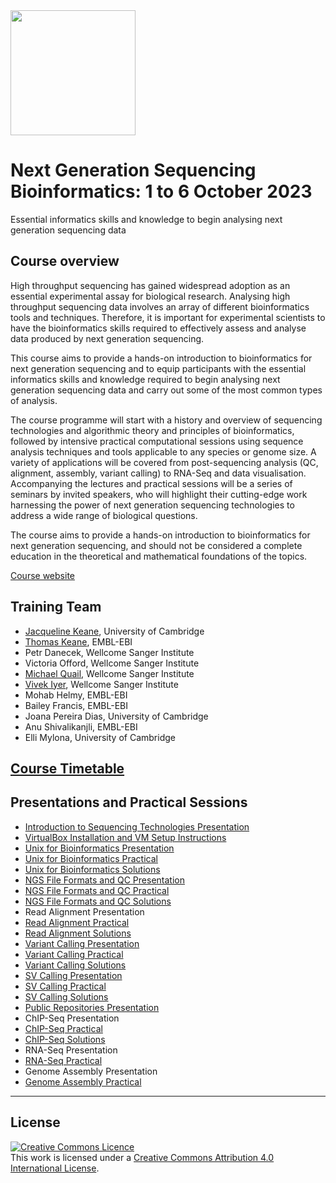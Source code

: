 <img src="https://coursesandconferences.wellcomeconnectingscience.org/wp-content/themes/wcc_courses_and_conferences/dist/assets/svg/logo.svg" width="200" height="200">

# Next Generation Sequencing Bioinformatics: 1 to 6 October 2023

Essential informatics skills and knowledge to begin analysing next generation sequencing data

## Course overview



High throughput sequencing has gained widespread adoption as an essential experimental assay for biological research. Analysing high throughput sequencing data involves an array of different bioinformatics tools and techniques. Therefore, it is important for experimental scientists to have the bioinformatics skills required to effectively assess and analyse data produced by next generation sequencing.

This course aims to provide a hands-on introduction to bioinformatics for next generation sequencing and to equip participants with the essential informatics skills and knowledge required to begin analysing next generation sequencing data and carry out some of the most common types of analysis.

The course programme will start with a history and overview of sequencing technologies and algorithmic theory and principles of bioinformatics, followed by intensive practical computational sessions using sequence analysis techniques and tools applicable to any species or genome size. A variety of applications will be covered from post-sequencing analysis (QC, alignment, assembly, variant calling) to RNA-Seq and data visualisation. Accompanying the lectures and practical sessions will be a series of seminars by invited speakers, who will highlight their cutting-edge work harnessing the power of next generation sequencing technologies to address a wide range of biological questions.

The course aims to provide a hands-on introduction to bioinformatics for next generation sequencing, and should not be considered a complete education in the theoretical and mathematical foundations of the topics.

[Course website](https://coursesandconferences.wellcomeconnectingscience.org/event/next-generation-sequencing-bioinformatics-20231001/)

## Training Team

- [Jacqueline Keane](https://www.sanger.ac.uk/person/keane-jacqueline/), University of Cambridge
- [Thomas Keane](https://www.ebi.ac.uk/people/person/thomas-keane/), EMBL-EBI
- Petr Danecek, Wellcome Sanger Institute
- Victoria Offord, Wellcome Sanger Institute
- [Michael Quail](https://www.sanger.ac.uk/person/quail-michael-andrew/), Wellcome Sanger Institute
- [Vivek Iyer](https://www.sanger.ac.uk/person/iyer-vivek/), Wellcome Sanger Institute
- Mohab Helmy, EMBL-EBI
- Bailey Francis, EMBL-EBI
- Joana Pereira Dias, University of Cambridge
- Anu Shivalikanjli, EMBL-EBI
- Elli Mylona, University of Cambridge

## [Course Timetable](https://github.com/WCSCourses/NGSBio_Hinx_2023/blob/main/Modules/NGS%20Bioinformatics%20Hinxton%202023%20-%20Draft%20Timetable%202023v1.pdf)

## Presentations and Practical Sessions

- [Introduction to Sequencing Technologies Presentation](https://github.com/WCSCourses/NGSBio_Hinx_2023/blob/main/Modules/Sequencing_Technologies/MQ%20Sequencing%20Tech%202023%20full%20Bioinformatics%20course.pdf)
- [VirtualBox Installation and VM Setup Instructions](https://github.com/WCSCourses/NGSBio_Hinx_2023/blob/main/Modules/NGS%20Bio%202023%20VirtualBox%20Setup.pdf)
- [Unix for Bioinformatics Presentation](https://github.com/WCSCourses/NGSBio_Hinx_2023/blob/main/Modules/Unix/Anu-NGS-VMLinuxIntro-oct2023.pdf)
- [Unix for Bioinformatics Practical](https://github.com/WCSCourses/NGSBio_Hinx_2023/blob/main/Modules/Unix/unix.pdf)
- [Unix for Bioinformatics Solutions](https://github.com/WCSCourses/NGSBio_Hinx_2023/blob/main/Modules/Unix/unix_solutions.pdf)
- [NGS File Formats and QC Presentation](https://github.com/WCSCourses/NGSBio_Hinx_2023/blob/main/Modules/Data_Formats/Petr-Danecek.Data-Formats-and-QC.pdf)
- [NGS File Formats and QC Practical](https://github.com/WCSCourses/NGSBio_Hinx_2023/blob/main/Modules/Data_Formats/data_formats.pdf)
- [NGS File Formats and QC Solutions](https://github.com/WCSCourses/NGSBio_Hinx_2023/blob/main/Modules/Data_Formats/data_formats_solutions.pdf)
- Read Alignment Presentation
- [Read Alignment Practical](https://github.com/WCSCourses/NGSBio_Hinx_2023/blob/main/Modules/Read_Alignment/read_alignment.pdf)
- [Read Alignment Solutions](https://github.com/WCSCourses/NGSBio_Hinx_2023/blob/main/Modules/Read_Alignment/read_alignment_solutions.pdf)
- [Variant Calling Presentation](https://github.com/WCSCourses/NGSBio_Hinx_2023/blob/main/Modules/Variant_Calling/Petr-Danecek.Variant-Calling.pdf)
- [Variant Calling Practical](https://github.com/WCSCourses/NGSBio_Hinx_2023/blob/main/Modules/Variant_Calling/variant-calling.pdf)
- [Variant Calling Solutions](https://github.com/WCSCourses/NGSBio_Hinx_2023/blob/main/Modules/Variant_Calling/answers.ipynb)
- [SV Calling Presentation](https://github.com/WCSCourses/NGSBio_Hinx_2023/blob/main/Modules/SV_Calling/SV_module_slides%20(1).pdf)
- [SV Calling Practical](https://github.com/WCSCourses/NGSBio_Hinx_2023/blob/main/Modules/SV_Calling/structural_variation.pdf)
- [SV Calling Solutions](https://github.com/WCSCourses/NGSBio_Hinx_2023/blob/main/Modules/SV_Calling/structural_variation_solutions.pdf)
- [Public Repositories Presentation](https://github.com/WCSCourses/NGSBio_Hinx_2023/blob/main/Modules/Public_Repositories/BioDatabases.pdf)
- ChIP-Seq Presentation
- [ChIP-Seq Practical](https://github.com/WCSCourses/NGSBio_Hinx_2023/blob/main/Modules/ChIP-Seq/ChIP-Seq.pdf)
- [ChIP-Seq Solutions](https://github.com/WCSCourses/NGSBio_Hinx_2023/blob/main/Modules/ChIP-Seq/ChIP-Seq-Answers.pdf)
- RNA-Seq Presentation
- [RNA-Seq Practical](https://github.com/WCSCourses/NGSBio_Hinx_2023/blob/main/Modules/RNA-Seq/RNA-Seq.pdf)
- Genome Assembly Presentation
- [Genome Assembly Practical](https://github.com/WCSCourses/NGSBio_Hinx_2023/blob/main/Modules/Genome_Assembly/assembly.pdf)

******
## License
<a rel="license" href="http://creativecommons.org/licenses/by/4.0/"><img alt="Creative Commons Licence" style="border-width:0" src="https://i.creativecommons.org/l/by/4.0/88x31.png" /></a><br />This work is licensed under a <a rel="license" href="http://creativecommons.org/licenses/by/4.0/">Creative Commons Attribution 4.0 International License</a>.

